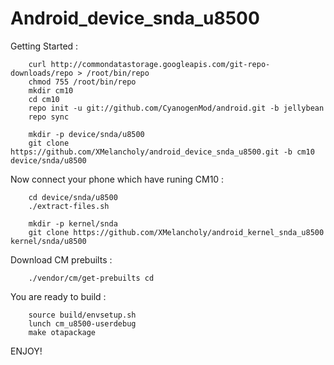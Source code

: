 # Android_device_snda_u8500

Getting Started :

		curl http://commondatastorage.googleapis.com/git-repo-downloads/repo > /root/bin/repo
		chmod 755 /root/bin/repo
		mkdir cm10
		cd cm10
		repo init -u git://github.com/CyanogenMod/android.git -b jellybean
		repo sync

		mkdir -p device/snda/u8500
		git clone https://github.com/XMelancholy/android_device_snda_u8500.git -b cm10 device/snda/u8500


Now connect your phone which have runing CM10 :

		cd device/snda/u8500
		./extract-files.sh

		mkdir -p kernel/snda
		git clone https://github.com/XMelancholy/android_kernel_snda_u8500 kernel/snda/u8500

Download CM prebuilts : 

		./vendor/cm/get-prebuilts cd

You are ready to build :

		source build/envsetup.sh
		lunch cm_u8500-userdebug
		make otapackage

ENJOY!
